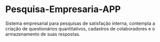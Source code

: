 # Pesquisa-Empresaria-APP
Sistema empresarial para pesquisas de satisfação interna, contempla a criação de questionários quantitativos, cadastros de colaboradores e o armazenamento de suas respostas.
